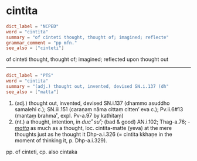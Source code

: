 # cintita

``` toml
dict_label = "NCPED"
word = "cintita"
summary = "of cinteti thought, thought of; imagined; reflecte"
grammar_comment = "pp mfn."
see_also = ["cinteti"]
```

of cinteti thought, thought of; imagined; reflected upon thought out

--------------------

``` toml
dict_label = "PTS"
word = "cintita"
summary = "(adj.) thought out, invented, devised SN.i.137 (dh"
see_also = ["matta"]
```

1. (adj.) thought out, invented, devised SN.i.137 (dhammo asuddho samalehi c.); SN.iii.151 (caraṇaṃ nāma cittaṃ citten’ eva c.); Pv.ii.6#13 (mantaṃ brahma˚, expl. Pv\-a.97 by kathitaṃ)
2. (nt.) a thought, intention, in *duc˚ su˚;* (bad & good) AN.i.102; Thag\-a.76; *\-[matta](matta.md)* as much as a thought, loc. cintita\-matte (yeva) at the mere thoughts just as he thought it Dhp\-a.i.326 (= cintita kkhaṇe in the moment of thinking it, p. Dhp\-a.i.329).

pp. of cinteti, cp. also cintaka

